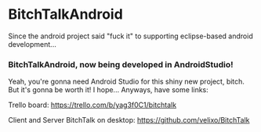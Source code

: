 # BitchTalkAndroid

Since the android project said "fuck it" to supporting eclipse-based android development...

### BitchTalkAndroid, now being developed in AndroidStudio!

Yeah, you're gonna need Android Studio for this shiny new project, bitch. But it's gonna be worth it! I hope...
Anyways, have some links:

Trello board: https://trello.com/b/yag3f0C1/bitchtalk

Client and Server BitchTalk on desktop: https://github.com/velixo/BitchTalk
